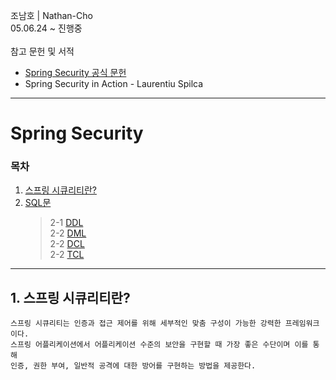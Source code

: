 조남호 | Nathan-Cho<br>
05.06.24 ~ 진행중<br>
<br>
참고 문헌 및 서적

- <a href="https://spring.io/projects/spring-security">Spring Security 공식 문헌</a>
- Spring Security in Action - Laurentiu Spilca
***
# Spring Security

### 목차
1. [스프링 시큐리티란?](#1-스프링-시큐리티란)
2. [SQL문](#2-sql문query-문---ddl-dml-dcl-tcl)
	> 2-1 [DDL](#2-1-DDL)<br>
	> 2-2 [DML](#2-2-DML)<br>
	> 2-2 [DCL](#2-3-DCL)<br>
	> 2-2 [TCL](#2-4-TCL)
***
## 1. 스프링 시큐리티란?
    스프링 시큐리티는 인증과 접근 제어를 위해 세부적인 맞춤 구성이 가능한 강력한 프레임워크이다.
    스프링 어플리케이션에서 어플리케이션 수준의 보안을 구현할 때 가장 좋은 수단이며 이를 통해
    인증, 권한 부여, 일반적 공격에 대한 방어를 구현하는 방법을 제공한다.
